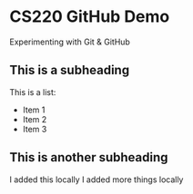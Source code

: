 # CS220 GitHub Demo

Experimenting with Git & GitHub

## This is a subheading

This is a list:
* Item 1
* Item 2
* Item 3

## This is another subheading

I added this locally
I added more things locally
